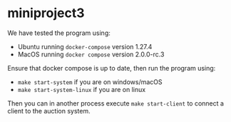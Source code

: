 # miniproject3

We have tested the program using:
- Ubuntu running `docker-compose` version 1.27.4
- MacOS running `docker compose` version 2.0.0-rc.3

Ensure that docker compose is up to date, then run the program using:
- `make start-system` if you are on windows/macOS
- `make start-system-linux` if you are on linux

Then you can in another process execute `make start-client` to connect a client to the auction system.
